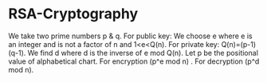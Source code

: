# RSA-Cryptography
We take two prime numbers p & q.
For public key: We choose e where e is an integer and is not a factor of n and 1<e<Q(n).
For private key: Q(n)=(p-1)(q-1).
We find d where d is the inverse of e mod Q(n).
Let p be the positional value of alphabetical chart.
For encryption (p^e mod n) .
For decryption (p^d mod n).
